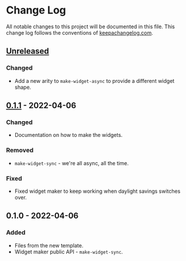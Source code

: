 # Change Log
All notable changes to this project will be documented in this file. This change log follows the conventions of [keepachangelog.com](http://keepachangelog.com/).

## [Unreleased]
### Changed
- Add a new arity to `make-widget-async` to provide a different widget shape.

## [0.1.1] - 2022-04-06
### Changed
- Documentation on how to make the widgets.

### Removed
- `make-widget-sync` - we're all async, all the time.

### Fixed
- Fixed widget maker to keep working when daylight savings switches over.

## 0.1.0 - 2022-04-06
### Added
- Files from the new template.
- Widget maker public API - `make-widget-sync`.

[Unreleased]: https://github.com/ahammel/wordle/compare/0.1.1...HEAD
[0.1.1]: https://github.com/ahammel/wordle/compare/0.1.0...0.1.1
